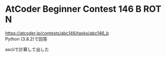 # AtCoder Beginner Contest 146 B ROT N  
https://atcoder.jp/contests/abc146/tasks/abc146_b  
Python (3.8.2)で回答  

asciiで計算して出した

